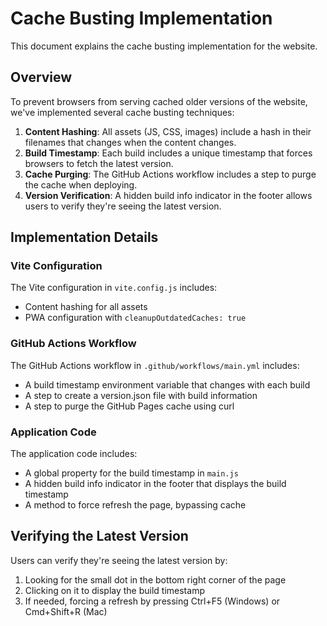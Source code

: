 # Cache Busting Implementation

This document explains the cache busting implementation for the website.

## Overview

To prevent browsers from serving cached older versions of the website, we've implemented several cache busting techniques:

1. **Content Hashing**: All assets (JS, CSS, images) include a hash in their filenames that changes when the content changes.
2. **Build Timestamp**: Each build includes a unique timestamp that forces browsers to fetch the latest version.
3. **Cache Purging**: The GitHub Actions workflow includes a step to purge the cache when deploying.
4. **Version Verification**: A hidden build info indicator in the footer allows users to verify they're seeing the latest version.

## Implementation Details

### Vite Configuration

The Vite configuration in `vite.config.js` includes:

- Content hashing for all assets
- PWA configuration with `cleanupOutdatedCaches: true`

### GitHub Actions Workflow

The GitHub Actions workflow in `.github/workflows/main.yml` includes:

- A build timestamp environment variable that changes with each build
- A step to create a version.json file with build information
- A step to purge the GitHub Pages cache using curl

### Application Code

The application code includes:

- A global property for the build timestamp in `main.js`
- A hidden build info indicator in the footer that displays the build timestamp
- A method to force refresh the page, bypassing cache

## Verifying the Latest Version

Users can verify they're seeing the latest version by:

1. Looking for the small dot in the bottom right corner of the page
2. Clicking on it to display the build timestamp
3. If needed, forcing a refresh by pressing Ctrl+F5 (Windows) or Cmd+Shift+R (Mac)